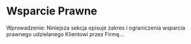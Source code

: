 # Wsparcie Prawne

Wprowadzenie: Niniejsza sekcja opisuje zakres i ograniczenia wsparcia prawnego udzielanego Klientowi przez Firmę...